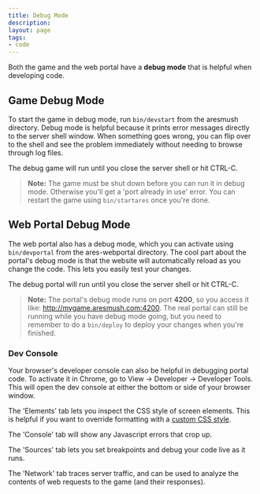 ```yaml
---
title: Debug Mode
description:
layout: page
tags: 
- code
---
```


Both the game and the web portal have a **debug mode** that is helpful when developing code.

## Game Debug Mode

To start the game in debug mode, run `bin/devstart` from the aresmush directory.  Debug mode is helpful because it prints error messages directly to the server shell window.  When something goes wrong, you can flip over to the shell and see the problem immediately without needing to browse through log files.

The debug game will run until you close the server shell or hit CTRL-C.

> <i class="fa fa-exclamation-triangle"></i> **Note:** The game must be shut down before you can run it in debug mode.  Otherwise you'll get a 'port already in use' error.  You can restart the game using `bin/startares` once you're done.

## Web Portal Debug Mode

The web portal also has a debug mode, which you can activate using `bin/devportal` from the ares-webportal directory.  The cool part about the portal's debug mode is that the website will automatically reload as you change the code.  This lets you easily test your changes.

The debug portal will run until you close the server shell or hit CTRL-C.

> <i class="fa fa-exclamation-triangle"></i> **Note:** The portal's debug mode runs on port **4200**, so you access it like:  http://mygame.aresmush.com:4200.  The real portal can still be running while you have debug mode going, but you need to remember to do a `bin/deploy` to deploy your changes when you're finished.

### Dev Console

Your browser's developer console can also be helpful in debugging portal code.  To activate it in Chrome, go to View -> Developer -> Developer Tools.  This will open the dev console at either the bottom or side of your browser window.

The 'Elements' tab lets you inspect the CSS style of screen elements.  This is helpful if you want to override formatting with a [custom CSS style](/tutorials/config/website/).

The 'Console' tab will show any Javascript errors that crop up.

The 'Sources' tab lets you set breakpoints and debug your code live as it runs.

The 'Network' tab traces server traffic, and can be used to analyze the contents of web requests to the game (and their responses).



